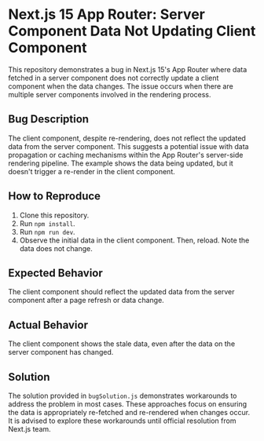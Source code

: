 # Next.js 15 App Router: Server Component Data Not Updating Client Component

This repository demonstrates a bug in Next.js 15's App Router where data fetched in a server component does not correctly update a client component when the data changes.  The issue occurs when there are multiple server components involved in the rendering process.

## Bug Description

The client component, despite re-rendering, does not reflect the updated data from the server component. This suggests a potential issue with data propagation or caching mechanisms within the App Router's server-side rendering pipeline.  The example shows the data being updated, but it doesn't trigger a re-render in the client component.

## How to Reproduce

1. Clone this repository.
2. Run `npm install`.
3. Run `npm run dev`.
4. Observe the initial data in the client component. Then, reload. Note the data does not change.

## Expected Behavior

The client component should reflect the updated data from the server component after a page refresh or data change.

## Actual Behavior

The client component shows the stale data, even after the data on the server component has changed.

## Solution

The solution provided in `bugSolution.js` demonstrates workarounds to address the problem in most cases.  These approaches focus on ensuring the data is appropriately re-fetched and re-rendered when changes occur. It is advised to explore these workarounds until official resolution from Next.js team.